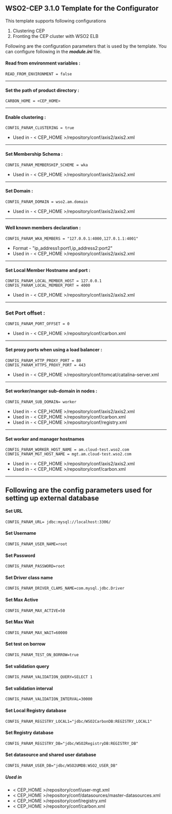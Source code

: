 WSO2-CEP 3.1.0 Template for the Configurator
-------------------------------------------------------------------------------------

This template supports following configurations

1. Clustering CEP
2. Fronting the CEP cluster with WSO2 ELB

Following are the configuration parameters that is used by the template.
You can configure following in the ***module.ini*** file.

#### Read from environment variables :


    READ_FROM_ENVIRONMENT = false
 

-------------------------------------------------------------------------------------

#### Set the path of product directory :

    CARBON_HOME = <CEP_HOME>

---

#### Enable clustering : 

    CONFIG_PARAM_CLUSTERING = true

* Used in - < CEP_HOME >/repository/conf/axis2/axis2.xml

---

#### Set Membership Schema :

    CONFIG_PARAM_MEMBERSHIP_SCHEME = wka

* Used in - < CEP_HOME >/repository/conf/axis2/axis2.xml

---
        
#### Set Domain :

    CONFIG_PARAM_DOMAIN = wso2.am.domain

* Used in - < CEP_HOME >/repository/conf/axis2/axis2.xml

---

#### Well known members declaration :

    CONFIG_PARAM_WKA_MEMBERS = "127.0.0.1:4000,127.0.1.1:4001"

* Format - "ip_address1:port1,ip_address2:port2"
* Used in - < CEP_HOME >/repository/conf/axis2/axis2.xml

---

#### Set Local Member Hostname and port :

    CONFIG_PARAM_LOCAL_MEMBER_HOST = 127.0.0.1
    CONFIG_PARAM_LOCAL_MEMBER_PORT = 4000

* Used in - < CEP_HOME >/repository/conf/axis2/axis2.xml

---

### Set Port offset :

    CONFIG_PARAM_PORT_OFFSET = 0

* Used in - < CEP_HOME >/repository/conf/carbon.xml

---
#### Set proxy ports when using a load balancer :

    CONFIG_PARAM_HTTP_PROXY_PORT = 80
    CONFIG_PARAM_HTTPS_PROXY_PORT = 443

* Used in - < CEP_HOME >/repository/conf/tomcat/catalina-server.xml

---
#### Set worker/manger sub-domain in nodes  :

    CONFIG_PARAM_SUB_DOMAIN= worker

 * Used in - < CEP_HOME >/repository/conf/axis2/axis2.xml
 * Used in - < CEP_HOME >/repository/conf/carbon.xml
 * Used in - < CEP_HOME >/repository/conf/registry.xml

---
#### Set worker and manager hostnames

    CONFIG_PARAM_WORKER_HOST_NAME = am.cloud-test.wso2.com
    CONFIG_PARAM_MGT_HOST_NAME = mgt.am.cloud-test.wso2.com

* Used in - < CEP_HOME >/repository/conf/axis2/axis2.xml
* Used in - < CEP_HOME >/repository/conf/carbon.xml

---

## Following are the config parameters used for setting up external database 
#### Set URL

    CONFIG_PARAM_URL= jdbc:mysql://localhost:3306/

#### Set Username

    CONFIG_PARAM_USER_NAME=root

#### Set Password
```
CONFIG_PARAM_PASSWORD=root
```
#### Set Driver class name

    CONFIG_PARAM_DRIVER_CLAMS_NAME=com.mysql.jdbc.Driver

#### Set Max Active

    CONFIG_PARAM_MAX_ACTIVE=50

#### Set Max Wait

    CONFIG_PARAM_MAX_WAIT=60000

#### Set test on borrow

    CONFIG_PARAM_TEST_ON_BORROW=true

#### Set validation query
    CONFIG_PARAM_VALIDATION_QUERY=SELECT 1

#### Set validation interval

    CONFIG_PARAM_VALIDATION_INTERVAL=30000

#### Set Local Registry database

    CONFIG_PARAM_REGISTRY_LOCAL1="jdbc/WSO2CarbonDB:REGISTRY_LOCAL1"

#### Set Registry database

    CONFIG_PARAM_REGISTRY_DB="jdbc/WSO2RegistryDB:REGISTRY_DB"

#### Set datasource and shared user database

    CONFIG_PARAM_USER_DB="jdbc/WSO2UMDB:WSO2_USER_DB"

##### Used in 

* < CEP_HOME >/repository/conf/user-mgt.xml
* < CEP_HOME >/repository/conf/datasources/master-datasources.xml
* < CEP_HOME >/repository/conf/registry.xml
* < CEP_HOME >/repository/conf/carbon.xml

